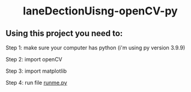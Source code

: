<h1  align="center"> laneDectionUisng-openCV-py </h1>
<h2>Using this project you need to: </h2>
<p> Step 1: make sure your computer has python (i'm using py version 3.9.9)</p>
<p> Step 2: import openCV</p>
<p> Step 3: import matplotlib</p>
<p> Step 4: run file <a href="code/runme.py">runme.py </a></p>
